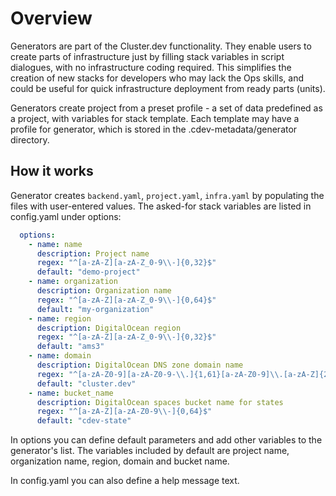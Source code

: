 # Overview

Generators are part of the Cluster.dev functionality. They enable users to create parts of infrastructure just by filling stack variables in script dialogues, with no infrastructure coding required. This simplifies the creation of new stacks for developers who may lack the Ops skills, and could be useful for quick infrastructure deployment from ready parts (units).

Generators create project from a preset profile - a set of data predefined as a project, with variables for stack template. Each template may have a profile for generator, which is stored in the .cdev-metadata/generator directory.

## How it works

Generator creates `backend.yaml`, `project.yaml`, `infra.yaml` by populating the files with user-entered values. The asked-for stack variables are listed in config.yaml under options:

```yaml
  options:
    - name: name
      description: Project name
      regex: "^[a-zA-Z][a-zA-Z_0-9\\-]{0,32}$"
      default: "demo-project"
    - name: organization
      description: Organization name
      regex: "^[a-zA-Z][a-zA-Z_0-9\\-]{0,64}$"
      default: "my-organization"
    - name: region
      description: DigitalOcean region
      regex: "^[a-zA-Z][a-zA-Z_0-9\\-]{0,32}$"
      default: "ams3"
    - name: domain
      description: DigitalOcean DNS zone domain name
      regex: "^[a-zA-Z0-9][a-zA-Z0-9-\\.]{1,61}[a-zA-Z0-9]\\.[a-zA-Z]{2,}$"
      default: "cluster.dev"
    - name: bucket_name
      description: DigitalOcean spaces bucket name for states
      regex: "^[a-zA-Z][a-zA-Z0-9\\-]{0,64}$"
      default: "cdev-state"
```

In options you can define default parameters and add other variables to the generator's list. The variables included by default are project name, organization name, region, domain and bucket name.

In config.yaml you can also define a help message text.

